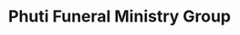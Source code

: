 ---
title: "Phuti Funeral Ministry Group"
url: /polokwane/phuti-funeral-ministry-group/
shop: funeral directors
---